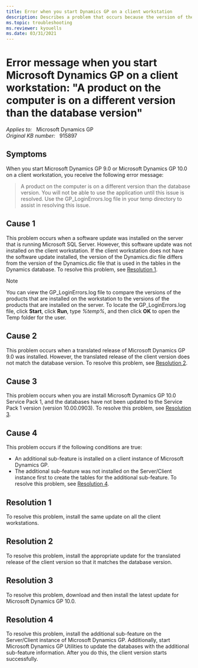 ```yaml
---
title: Error when you start Dynamics GP on a client workstation
description: Describes a problem that occurs because the version of the Dynamics.dic file on the client workstation differs from the version of the Dynamics.dic file that is used in the tables in the Dynamics database.
ms.topic: troubleshooting
ms.reviewer: kyouells
ms.date: 03/31/2021
---
```

# Error message when you start Microsoft Dynamics GP on a client workstation: "A product on the computer is on a different version than the database version"

_Applies to:_ &nbsp; Microsoft Dynamics GP  
_Original KB number:_ &nbsp; 915897

## Symptoms

When you start Microsoft Dynamics GP 9.0 or Microsoft Dynamics GP 10.0 on a client workstation, you receive the following error message:

> A product on the computer is on a different version than the database version. You will not be able to use the application until this issue is resolved. Use the GP_LoginErrors.log file in your temp directory to assist in resolving this issue.

## Cause 1

This problem occurs when a software update was installed on the server that is running Microsoft SQL Server. However, this software update was not installed on the client workstation. If the client workstation does not have the software update installed, the version of the Dynamics.dic file differs from the version of the Dynamics.dic file that is used in the tables in the Dynamics database. To resolve this problem, see [Resolution 1](#resolution-1).

> [!NOTE]
> You can view the GP_LoginErrors.log file to compare the versions of the products that are installed on the workstation to the versions of the products that are installed on the server. To locate the GP_LoginErrors.log file, click **Start**, click **Run**, type *%temp%*, and then click **OK** to open the Temp folder for the user.

## Cause 2

This problem occurs when a translated release of Microsoft Dynamics GP 9.0 was installed. However, the translated release of the client version does not match the database version. To resolve this problem, see [Resolution 2](#resolution-2).

## Cause 3

This problem occurs when you are install Microsoft Dynamics GP 10.0 Service Pack 1, and the databases have not been updated to the Service Pack 1 version (version 10.00.0903). To resolve this problem, see [Resolution 3](#resolution-3).

## Cause 4

This problem occurs if the following conditions are true:

- An additional sub-feature is installed on a client instance of Microsoft Dynamics GP.
- The additional sub-feature was not installed on the Server/Client instance first to create the tables for the additional sub-feature. To resolve this problem, see [Resolution 4](#resolution-4).

## Resolution 1

To resolve this problem, install the same update on all the client workstations.

## Resolution 2

To resolve this problem, install the appropriate update for the translated release of the client version so that it matches the database version.

## Resolution 3

To resolve this problem, download and then install the latest update for Microsoft Dynamics GP 10.0.

## Resolution 4

To resolve this problem, install the additional sub-feature on the Server/Client instance of Microsoft Dynamics GP. Additionally, start Microsoft Dynamics GP Utilities to update the databases with the additional sub-feature information. After you do this, the client version starts successfully.
